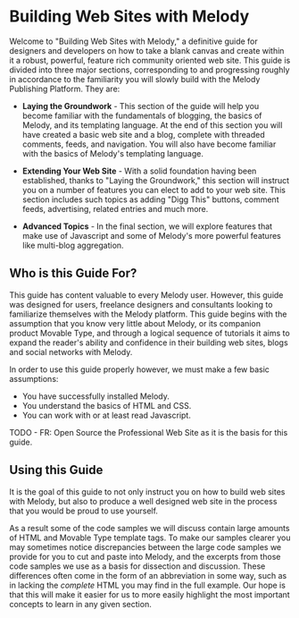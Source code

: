 # Building Web Sites with Melody

Welcome to "Building Web Sites with Melody," a definitive guide for designers and developers on how to take a blank canvas and create within it a robust, powerful, feature rich community oriented web site. This guide is divided into three major sections, corresponding to and progressing roughly in accordance to the familiarity you will slowly build with the Melody Publishing Platform. They are:

* **Laying the Groundwork** - This section of the guide will help you become familiar with the fundamentals of blogging, the basics of Melody, and its templating language. At the end of this section you will have created a basic web site and a blog, complete with threaded comments, feeds, and navigation. You will also have become familiar with the basics of Melody's templating language.

* **Extending Your Web Site** - With a solid foundation having been established, thanks to "Laying the Groundwork," this section will instruct you on a number of features you can elect to add to your web site. This section includes such topics as adding "Digg This" buttons, comment feeds, advertising, related entries and much more.

* **Advanced Topics** - In the final section, we will explore features that make use of Javascript and some of Melody's more powerful features like multi-blog aggregation.

## Who is this Guide For?

This guide has content valuable to every Melody user. However, this guide was designed for users, freelance designers and consultants looking to familiarize themselves with the Melody platform. This guide begins with the assumption that you know very little about Melody, or its companion product Movable Type, and through a logical sequence of tutorials it aims to expand the reader's ability and confidence in their building web sites, blogs and social networks with Melody.

In order to use this guide properly however, we must make a few basic assumptions:

* You have successfully installed Melody.
* You understand the basics of HTML and CSS.
* You can work with or at least read Javascript.

TODO - FR: Open Source the Professional Web Site as it is the basis for this guide.

## Using this Guide

It is the goal of this guide to not only instruct you on how to build web sites with Melody, but also to produce a well designed web site in the process that you would be proud to use yourself. 

As a result some of the code samples we will discuss contain large amounts of HTML and Movable Type template tags. To make our samples clearer you may sometimes notice discrepancies between the large code samples we provide for you to cut and paste into Melody, and the excerpts from those code samples we use as a basis for dissection and discussion. These differences often come in the form of an abbreviation in some way, such as in lacking the *complete* HTML you may find in the full example. Our hope is that this will make it easier for us to more easily highlight the most important concepts to learn in any given section.

